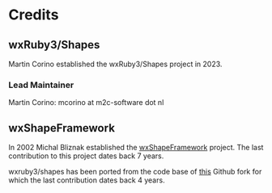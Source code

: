 
# Credits

## wxRuby3/Shapes

Martin Corino established the wxRuby3/Shapes project in 2023.

### Lead Maintainer

Martin Corino: mcorino at m2c-software dot nl

## wxShapeFramework

In 2002 Michal Bliznak established the [wxShapeFramework](https://sourceforge.net/projects/wxsf/) project. The last
contribution to this project dates back 7 years.

wxruby3/shapes has been ported from the code base of [this](https://github.com/danselmi/wxShapeFramework) Github fork
for which the last contribution dates back 4 years. 
